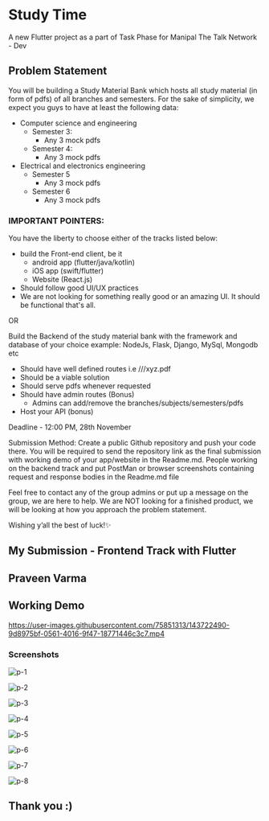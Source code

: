 # Study Time

A new Flutter project as a part of Task Phase for Manipal The Talk Network - Dev

## Problem Statement

You will be building a Study Material Bank which hosts all study material (in form of pdfs) of all branches and semesters. For the sake of simplicity, we expect you guys to have at least the following data:
- Computer science and engineering
    - Semester 3:
        - Any 3 mock pdfs
    - Semester 4:
        - Any 3 mock pdfs
- Electrical and electronics engineering
    - Semester 5
        - Any 3 mock pdfs
    - Semester 6
        - Any 3 mock pdfs

### IMPORTANT POINTERS:
You have the liberty to choose either of the tracks listed below:
-  build the Front-end client, be it
    - android app (flutter/java/kotlin)
    - iOS app (swift/flutter)
    - Website (React.js)
- Should follow good UI/UX practices
-  We are not looking for something really good or an amazing UI. It should be functional that's all.

OR

Build the Backend of the study material bank with the framework and database of your choice example: NodeJs, Flask, Django, MySql, Mongodb etc
- Should have well defined routes i.e <stream>/<subject>/<semester>/xyz.pdf
- Should be a viable solution
- Should serve pdfs whenever requested
- Should have admin routes (Bonus)
    - Admins can add/remove the branches/subjects/semesters/pdfs
- Host your API (bonus)



Deadline - 12:00 PM, 28th November

Submission Method: Create a public Github repository and push your code there. You will be required to send the repository link as the final submission with working demo of your app/website in the Readme.md. People working on the backend track and put PostMan or browser screenshots containing request and response bodies in the Readme.md file

Feel free to contact any of the group admins or put up a message on the group, we are here to help. We are NOT looking for a finished product, we will be looking at how you approach the problem statement.

Wishing y’all the best of luck!✨
    
    
    
    
## My Submission - Frontend Track with Flutter
## Praveen Varma
    
   
## Working Demo

https://user-images.githubusercontent.com/75851313/143722490-9d8975bf-0561-4016-9f47-18771446c3c7.mp4
    
### Screenshots
    
![p-1](https://user-images.githubusercontent.com/75851313/143729835-27d7ef14-9d21-48e8-a7bd-1a9ceb005b38.jpg)
    
![p-2](https://user-images.githubusercontent.com/75851313/143729853-a8302d2a-b835-40eb-be91-3161d9a1f885.jpg)
    
![p-3](https://user-images.githubusercontent.com/75851313/143729854-7ccf8899-315e-450d-9d29-b8b5f922e358.jpg)

![p-4](https://user-images.githubusercontent.com/75851313/143729848-9cb1f9f0-1518-4cd7-9eff-b730ce9f1857.jpg)

![p-5](https://user-images.githubusercontent.com/75851313/143729850-6ff5a94b-2101-42a6-9be8-82576a44cb0c.jpg)
    
![p-6](https://user-images.githubusercontent.com/75851313/143729857-f78d1d27-b051-4f34-9757-37b662f779fc.jpg)
    
![p-7](https://user-images.githubusercontent.com/75851313/143729861-5dbbe83a-fdf8-44b3-af7d-38a4836a27e8.jpg)    
    
![p-8](https://user-images.githubusercontent.com/75851313/143729868-d201d2f6-6cd1-4043-9d72-444a84a6343a.jpg)
    
    
## Thank you :)

    






    

    
    
